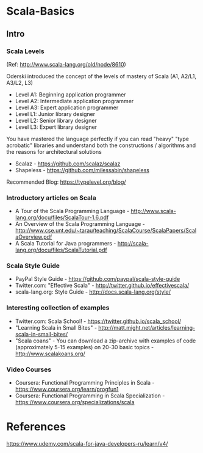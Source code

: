 # Scala-Basics

## Intro

### Scala Levels 
(Ref: http://www.scala-lang.org/old/node/8610)

Oderski introduced the concept of the levels of mastery of Scala (A1, A2/L1, A3/L2, L3) 
- Level A1: Beginning application programmer
- Level A2: Intermediate application programmer
- Level A3: Expert application programmer
- Level L1: Junior library designer
- Level L2: Senior library designer
- Level L3: Expert library designer

You have mastered the language perfectly if you can read "heavy" "type acrobatic" libraries and understand both the constructions / algorithms and the reasons for architectural solutions
- Scalaz    - https://github.com/scalaz/scalaz
- Shapeless - https://github.com/milessabin/shapeless 

Recommended Blog: https://typelevel.org/blog/

### Introductory articles on Scala
- A Tour of the Scala Programming Language - http://www.scala-lang.org/docu/files/ScalaTour-1.6.pdf
- An Overview of the Scala Programming Language - http://www.cse.unt.edu/~tarau/teaching/ScalaCourse/ScalaPapers/ScalaOverview.pdf
- A Scala Tutorial for Java programmers - http://scala-lang.org/docu/files/ScalaTutorial.pdf

### Scala Style Guide
- PayPal Style Guide - https://github.com/paypal/scala-style-guide
- Twitter.com: "Effective Scala" - http://twitter.github.io/effectivescala/
- scala-lang.org: Style Guide - http://docs.scala-lang.org/style/

### Interesting collection of examples
- Twitter.com: Scala School! - https://twitter.github.io/scala_school/
- "Learning Scala in Small Bites" - http://matt.might.net/articles/learning-scala-in-small-bites/
- "Scala coans" - You can download a zip-archive with examples of code (approximately 5-15 examples) on 20-30 basic topics - http://www.scalakoans.org/

### Video Courses
- Coursera: Functional Programming Principles in Scala - https://www.coursera.org/learn/progfun1
- Coursera: Functional Programming in Scala Specialization - https://www.coursera.org/specializations/scala

# References 
https://www.udemy.com/scala-for-java-developers-ru/learn/v4/
